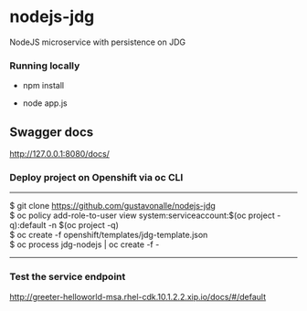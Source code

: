 # nodejs-jdg
NodeJS microservice with persistence on JDG


### Running locally 
* npm install

* node app.js

## Swagger docs
http://127.0.0.1:8080/docs/

### Deploy project on Openshift via oc CLI

----
$ git clone https://github.com/gustavonalle/nodejs-jdg   
$ oc policy add-role-to-user view system:serviceaccount:$(oc project -q):default -n $(oc project -q)   
$ oc create -f openshift/templates/jdg-template.json  
$ oc process jdg-nodejs | oc create -f -   

----

### Test the service endpoint

http://greeter-helloworld-msa.rhel-cdk.10.1.2.2.xip.io/docs/#/default

